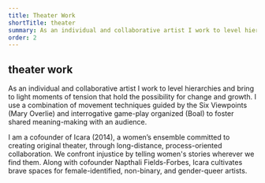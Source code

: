 ```yaml
---
title: Theater Work
shortTitle: theater
summary: As an individual and collaborative artist I work to level hierarchies and bring to light moments of tension that hold the possibility for change and growth.
order: 2
---
```


## theater work

As an individual and collaborative artist I work to level hierarchies and bring to light moments of tension that hold the possibility for change and growth. I use a combination of movement techniques guided by the Six Viewpoints (Mary Overlie) and interrogative game-play organized (Boal) to foster shared meaning-making with an audience.

I am a cofounder of Icara (2014), a women’s ensemble committed to creating original theater, through long-distance, process-oriented collaboration. We confront injustice by telling women's stories wherever we find them. Along with cofounder Napthali Fields-Forbes, Icara cultivates brave spaces for female-identified, non-binary, and gender-queer artists.
